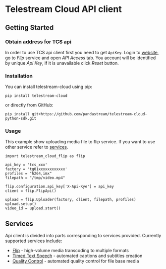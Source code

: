 # Telestream Cloud API client

## Getting Started
### Obtain address for TCS api
In order to use TCS api client first you need to get `ApiKey`. Login to [website](https://cloud.telestream.net/console), go to *Flip* service and open *API Access* tab.
You account will be identified by unique *Api Key*, if it is unavailable click *Reset* button.
### Installation

You can install telestream-cloud using pip:

    pip install telestream-cloud

or directly from GitHub:

    pip install git+https://github.com/pandastream/telestream-cloud-python-sdk.git


### Usage
This example show uploading media file to flip service. If you want to use other service refer to [services](#services).

    import telestream_cloud_flip as flip

    api_key = 'tcs_xxx'
    factory = 'tg01xxxxxxxxxxxx'
    profiles = "h264,imx"
    filepath = "/tmp/video.mp4"

    flip.configuration.api_key['X-Api-Kye'] = api_key
    client = flip.FlipApi()

    upload = flip.Uploader(factory, client, filepath, profiles)
    upload.setup()
    video_id = upload.start()

## Services
Api client is divided into parts corresponding to services provided. Currently supported services include:
- [Flip](telestream_cloud_flip/README.md) - high-volume media transcoding to multiple formats
- [Timed Text Speech](telestream_cloud_tts/README.md) - automated captions and subtitles creation
- [Quality Control](telestream_cloud_qc/README.md) - automated quality control for file base media
